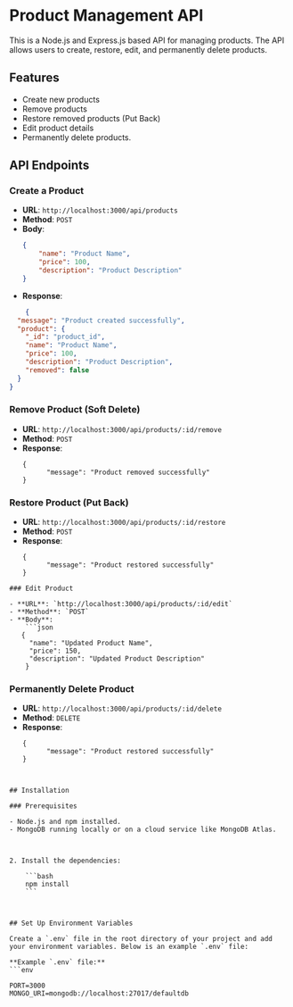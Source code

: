 # Product Management API

This is a Node.js and Express.js based API for managing products. The API allows users to create, restore, edit, and permanently delete products.

## Features

- Create new products
- Remove products
- Restore removed products (Put Back)
- Edit product details
- Permanently delete products.






## API Endpoints

### Create a Product

- **URL**: `http://localhost:3000/api/products`
- **Method**: `POST`
- **Body**:
    ```json
   {
        "name": "Product Name",
        "price": 100,
        "description": "Product Description"
  }

    ```
- **Response**: 
```json
    {
  "message": "Product created successfully",
  "product": {
    "_id": "product_id",
    "name": "Product Name",
    "price": 100,
    "description": "Product Description",
    "removed": false
  }
}
```


### Remove Product (Soft Delete)

- **URL**: `http://localhost:3000/api/products/:id/remove`
- **Method**: `POST`
- **Response**: 
   ```
   {
         "message": "Product removed successfully"
   }

   ```

### Restore Product (Put Back)

- **URL**: `http://localhost:3000/api/products/:id/restore`
- **Method**: `POST`
- **Response**: 
   ```
   {
         "message": "Product restored successfully"
   }
```
### Edit Product

- **URL**: `http://localhost:3000/api/products/:id/edit`
- **Method**: `POST`
- **Body**:
    ```json
   {
     "name": "Updated Product Name",
     "price": 150,
     "description": "Updated Product Description"
    }

  ```
  ### Permanently Delete Product

- **URL**: `http://localhost:3000/api/products/:id/delete`
- **Method**: `DELETE`
- **Response**: 
   ```
   {
         "message": "Product restored successfully"
   }
```


## Installation

### Prerequisites

- Node.js and npm installed.
- MongoDB running locally or on a cloud service like MongoDB Atlas.



2. Install the dependencies:

    ```bash
    npm install
    ```



## Set Up Environment Variables

Create a `.env` file in the root directory of your project and add your environment variables. Below is an example `.env` file:

**Example `.env` file:**
```env

PORT=3000
MONGO_URI=mongodb://localhost:27017/defaultdb
